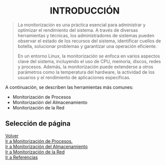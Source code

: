 # <h1 align="center"> INTRODUCCIÓN </h1> 

> La monitorización es una práctica esencial para administrar y optimizar el rendimiento del sistema. A través de diversas herramientas y técnicas, los administradores de sistemas pueden observar el estado de los recursos del sistema, identificar cuellos de botella, solucionar problemas y garantizar una operación eficiente. 
> 
> En un entorno Linux, la monitorización se enfoca en varios aspectos clave del sistema, incluyendo el uso de CPU, memoria, discos, redes y procesos. Además, la monitorización puede extenderse a otros parámetros como la temperatura del hardware, la actividad de los usuarios y el rendimiento de aplicaciones específicas.
 
A continuación, se describen las herramientas más comunes:

- Monitorización de Procesos
- Monitorización del Almacenamiento
- Monitorización de la Red

## Selección de página
[Volver](./README.md)  
[Ir a Monitorización de Procesos.](./Monitorizacion-Procesos.md)  
[Ir a Monitorización del Almacenamiento](./Monitorizacion-Almacenamiento.md)  
[Ir a Monitorización de la Red](./Monitorizacion-Red.md)  
[Ir a Referencias](./Referencias.md)  
